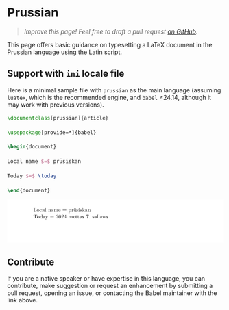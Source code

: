 # Prussian

<blockquote>
  <p><em>Improve this page! Feel free to draft a pull request <a href="https://github.com/latex3/babel/tree/docs/docs">on GitHub</a>.</em></p>
</blockquote>

This page offers basic guidance on typesetting a LaTeX document in the
Prussian language using the Latin script.

## Support with `ini` locale file

Here is a minimal sample file with `prussian` as the main language
(assuming `luatex`, which is the recommended engine, and `babel` ≥24.14,
although it may work with previous versions).

```tex
\documentclass[prussian]{article}

\usepackage[provide=*]{babel}

\begin{document}

Local name $=$ prūsiskan

Today $=$ \today

\end{document}
```

![](../media/locale-prussian.png)

## Contribute

If you are a native speaker or have expertise in this language, you can
contribute, make suggestion or request an enhancement by submitting a
pull request, opening an issue, or contacting the Babel maintainer with
the link above.